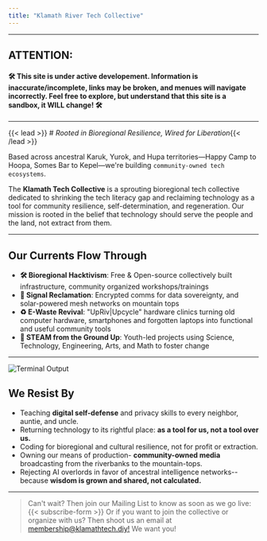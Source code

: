 ```yaml
---
title: "Klamath River Tech Collective"
---
```

---
## ATTENTION: 
#### 🛠️ This site is under active developement. Information is inaccurate/incomplete, links may be broken, and menues will navigate incorrectly. Feel free to explore, but understand that this site is a sandbox, it WILL change! 🛠️
---

{{< lead >}} # *Rooted in Bioregional Resilience, Wired for Liberation*{{< /lead >}}

Based across ancestral Karuk, Yurok, and Hupa territories—Happy Camp to Hoopa, Somes Bar to Kepel—we're building ```community-owned tech ecosystems```.

The **Klamath Tech Collective** is a sprouting bioregional tech collective dedicated to shrinking the tech literacy gap and reclaiming technology as a tool for community resilience, self-determination, and regeneration. Our mission is rooted in the belief that technology should serve the people and the land, not extract from them.

---

## Our Currents Flow Through
- **🛠️ Bioregional Hacktivism**: Free & Open-source collectively built infrastructure, community organized workshops/trainings
- **📡 Signal Reclamation**: Encrypted comms for data sovereignty, and solar-powered mesh networks on mountain tops
- **♻️ E-Waste Revival**: "UpRiv|Upcycle" hardware clinics turning old computer hardware, smartphones and forgotten laptops into functional and useful community tools
- **🌱 STEAM from the Ground Up**: Youth-led projects using Science, Technology, Engineering, Arts, and Math to foster change 

---

<img src="/images/out.gif" alt="Terminal Output" class="mx-auto">

## We Resist By
- Teaching **digital self-defense** and privacy skills to every neighbor, auntie, and uncle.
- Returning technology to its rightful place: **as a tool for us, not a tool over us.**
- Coding for bioregional and cultural resilience, not for profit or extraction.
- Owning our means of production- **community-owned media** broadcasting from the riverbanks to the mountain-tops.
- Rejecting AI overlords in favor of ancestral intelligence networks--because **wisdom is grown and shared, not calculated.**

---
> Can't wait? Then join our Mailing List to know as soon as we go live:
{{< subscribe-form >}}
Or if you want to join the collective or organize with us? Then shoot us an email at [membership@klamathtech.diy!](mailto:membership@klamathtech.diy)
We want you!
